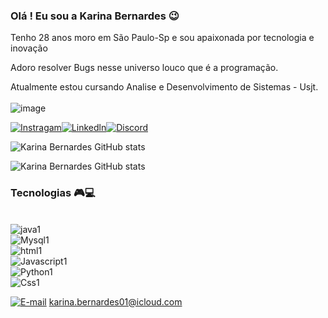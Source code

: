 ### Olá ! Eu sou a Karina Bernardes 😉

Tenho 28 anos moro em São Paulo-Sp e sou apaixonada por tecnologia e inovação

Adoro resolver Bugs nesse universo louco que é a programação. 

Atualmente estou cursando Analise e Desenvolvimento de Sistemas - Usjt.  <br/><br/> ![image](https://github.com/kahbernardees/kahbernardees/assets/128442786/b8a1f940-49ca-4e51-bf6d-60e1e1d983b1)


[![Instragam](https://img.shields.io/badge/Instagram-E4405F?style=for-the-badge&logo=instagram&logoColor=white)](https://www.instagram.com/_kahbernardes/)[![Linkedln](https://img.shields.io/badge/LinkedIn-0077B5?style=for-the-badge&logo=linkedin&logoColor=white)](https://www.linkedin.com/in/karinabernardessant/)[![Discord](https://img.shields.io/badge/Discord-7289DA?style=for-the-badge&logo=discord&logoColor=white)](https://discord.com/kahbernardes#8233)

![Karina Bernardes GitHub stats](https://github-readme-stats.vercel.app/api?username=kahbernardees&show_icons=true&theme=radical)

![Karina Bernardes GitHub stats](https://github-readme-stats.vercel.app/api/top-langs/?username=kahbernardees&theme=radical)


### Tecnologias 🎮💻

<div style= "display: inline_block"><br/>
<img aLign= "center" alt= "java1" src= "https://img.shields.io/badge/Java-ED8B00?style=for-the-badge&logo=openjdk&logoColor=white"/
<div style= "display: inline_block"><br/>
<img aLign= "center" alt= "Mysql1" src= "https://img.shields.io/badge/MySQL-00000F?style=for-the-badge&logo=mysql&logoColor=white"/
<div style= "display: inline_block"><br/>
<img aLign= "center" alt= "html1" src= "https://img.shields.io/badge/HTML-239120?style=for-the-badge&logo=html5&logoColor=white"/
<div style= "display: inline_block"><br/>
  <img aLing= "center" alt= "Javascript1" src= "https://img.shields.io/badge/JavaScript-F7DF1E?style=for-the-badge&logo=javascript&logoColor=black"/
  <div style= "display: inline_block"><br/> 
  <img aLing= "center" alt= "Python1" src= "https://img.shields.io/badge/Python-14354C?style=for-the-badge&logo=python&logoColor=white"/
   <div style= "display: inline_block"><br/>  
  <img aLing= "center" alt= "Css1" src= "https://img.shields.io/badge/CSS-239120?&style=for-the-badge&logo=css3&logoColor=white"/
</div><br/>


[![E-mail](https://img.shields.io/badge/Gmail-D14836?style=for-the-badge&logo=gmail&logoColor=white)]()
karina.bernardes01@icloud.com

